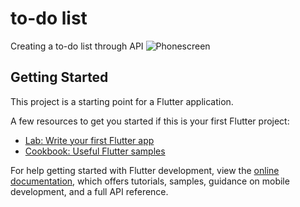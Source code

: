 # to-do list

Creating a to-do list through API
![Phonescreen](https://github.com/OmarAshraf04/todo-list/assets/141797530/106f8b13-07d4-45a7-b6b9-45b0bde47ff2)

## Getting Started

This project is a starting point for a Flutter application.

A few resources to get you started if this is your first Flutter project:

- [Lab: Write your first Flutter app](https://docs.flutter.dev/get-started/codelab)
- [Cookbook: Useful Flutter samples](https://docs.flutter.dev/cookbook)

For help getting started with Flutter development, view the
[online documentation](https://docs.flutter.dev/), which offers tutorials,
samples, guidance on mobile development, and a full API reference.

